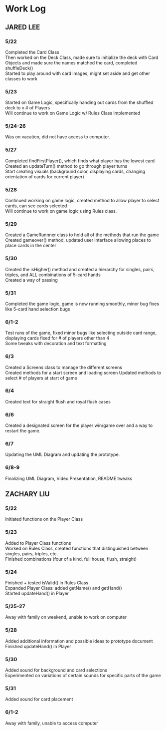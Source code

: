 # Work Log

## JARED LEE

### 5/22

Completed the Card Class  
Then worked on the Deck Class, made sure to initialize the deck with Card Objects and made sure the names matched the card, completed shuffleDeck()  
Started to play around with card images, might set aside and get other classes to work

### 5/23

Started on Game Logic, specifically handing out cards from the shuffled deck to x # of Players  
Will continue to work on Game Logic w/ Rules Class Implemented


### 5/24-26

Was on vacation, did not have access to computer.

### 5/27 

Completed findFirstPlayer(), which finds what player has the lowest card  
Created an updateTurn() method to go through player turns  
Start creating visuals (background color, displaying cards, changing orientation of cards for current player)  

### 5/28

Continued working on game logic, created method to allow player to select cards, can see cards selected  
Will continue to work on game logic using Rules class.

### 5/29

Created a GameRunnner class to hold all of the methods that run the game  
Created gameover() method, updated user interface allowing places to place cards in the center  

### 5/30 

Created the isHigher() method and created a hierarchy for singles, pairs, triples, and ALL combinations of 5-card hands  
Created a way of passing  

### 5/31

Completed the game logic, game is now running smoothly, minor bug fixes like 5-card hand selection bugs

### 6/1-2

Test runs of the game, fixed minor bugs like selecting outside card range, displaying cards fixed for # of players other than 4  
Some tweaks with decoration and text formatting

### 6/3 

Created a Screens class to manage the different screens  
Created methods for a start screen and loading screen
Updated methods to select # of players at start of game  

### 6/4

Created text for straight flush and royal flush cases  

### 6/6

Created a designated screen for the player win/game over and a way to restart the game.

### 6/7

Updating the UML Diagram and updating the prototype.

### 6/8-9

Finalizing UML Diagram, Video Presentation, README tweaks

## ZACHARY LIU

### 5/22

Initiated functions on the Player Class

### 5/23

Added to Player Class functions  
Worked on Rules Class, created functions that distinguished between singles, pairs, triples, etc.  
Finished combinations (four of a kind, full house, flush, straight)

### 5/24

Finished + tested isValid() in Rules Class  
Expanded Player Class: added getName() and getHand()  
Started updateHand() in Player  

### 5/25-27
Away with family on weekend, unable to work on computer  

### 5/28
Added additional information and possible ideas to prototype document  
Finished updateHand() in Player  

### 5/30
Added sound for background and card selections  
Experimented on variations of certain sounds for specific parts of the game

### 5/31
Added sound for card placement  

### 6/1-2
Away with family, unable to access computer  
